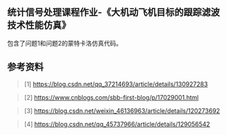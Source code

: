 ## 统计信号处理课程作业-《大机动飞机目标的跟踪滤波技术性能仿真》

包含了问题1和问题2的蒙特卡洛仿真代码。

## 参考资料
> [1] https://blog.csdn.net/qq_37214693/article/details/130927283

> [2] https://www.cnblogs.com/sbb-first-blog/p/17029001.html

> [3] https://blog.csdn.net/weixin_46136963/article/details/120273692

> [4] https://blog.csdn.net/qq_45737966/article/details/129056542